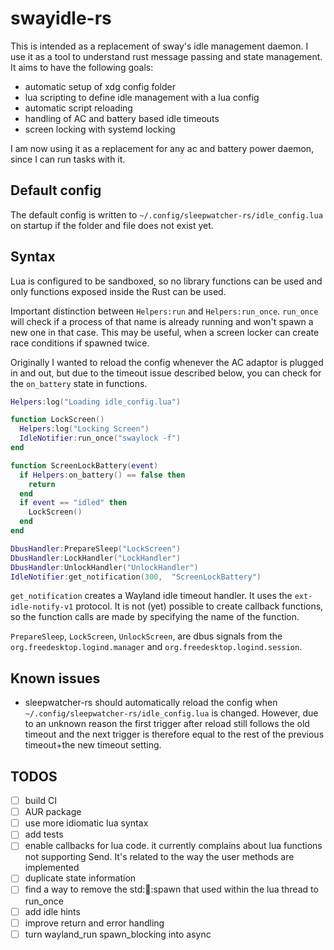 # swayidle-rs

This is intended as a replacement of sway's idle management daemon. I use it as a tool to understand rust message passing and state management. It aims to have the following goals:

- automatic setup of xdg config folder
- lua scripting to define idle management with a lua config
- automatic script reloading
- handling of AC and battery based idle timeouts
- screen locking with systemd locking

I am now using it as a replacement for any ac and battery power daemon, since I can run tasks with it.

## Default config

The default config is written to `~/.config/sleepwatcher-rs/idle_config.lua` on startup if the folder and file does not exist yet.

## Syntax

Lua is configured to be sandboxed, so no library functions can be used and only functions exposed inside the Rust can be used.

Important distinction between `Helpers:run` and `Helpers:run_once`. `run_once` will check if a process of that name is already running and won't spawn a new one in that case. This may be useful, when a screen locker can create race conditions if spawned twice.

Originally I wanted to reload the config whenever the AC adaptor is plugged in and out, but due to the timeout issue described below, you can check for the `on_battery` state in functions.

`````` lua
Helpers:log("Loading idle_config.lua")

function LockScreen()
  Helpers:log("Locking Screen")
  IdleNotifier:run_once("swaylock -f")
end

function ScreenLockBattery(event)
  if Helpers:on_battery() == false then
    return
  end
  if event == "idled" then
    LockScreen()
  end
end

DbusHandler:PrepareSleep("LockScreen")
DbusHandler:LockHandler("LockHandler")
DbusHandler:UnlockHandler("UnlockHandler")
IdleNotifier:get_notification(300,  "ScreenLockBattery")

``````
`get_notification` creates a Wayland idle timeout handler. It uses the `ext-idle-notify-v1` protocol. It is not (yet) possible to create callback functions, so the function calls are made by specifying the name of the function.

`PrepareSleep`, `LockScreen`, `UnlockScreen`, are dbus signals from the `org.freedesktop.logind.manager` and `org.freedesktop.logind.session`.

## Known issues

- sleepwatcher-rs should automatically reload the config when `~/.config/sleepwatcher-rs/idle_config.lua` is changed. However, due to an unknown reason the first trigger after reload still follows the old timeout and the next trigger is therefore equal to the rest of the previous timeout+the new timeout setting.

## TODOS

- [ ] build CI
- [ ] AUR package
- [ ] use more idiomatic lua syntax
- [ ] add tests
- [ ] enable callbacks for lua code. it currently complains about lua functions not supporting Send. It's related to the way the user methods are implemented
- [ ] duplicate state information
- [ ] find a way to remove the std::thread::spawn that used within the lua thread to run_once
- [ ] add idle hints
- [ ] improve return and error handling
- [ ] turn wayland_run spawn_blocking into async
